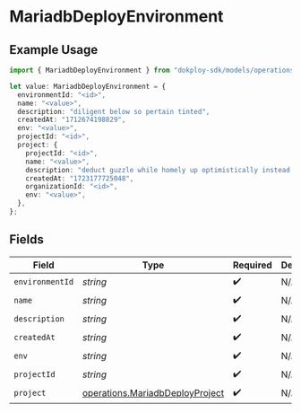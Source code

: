 # MariadbDeployEnvironment

## Example Usage

```typescript
import { MariadbDeployEnvironment } from "dokploy-sdk/models/operations";

let value: MariadbDeployEnvironment = {
  environmentId: "<id>",
  name: "<value>",
  description: "diligent below so pertain tinted",
  createdAt: "1712674198829",
  env: "<value>",
  projectId: "<id>",
  project: {
    projectId: "<id>",
    name: "<value>",
    description: "deduct guzzle while homely up optimistically instead huzzah",
    createdAt: "1723177725048",
    organizationId: "<id>",
    env: "<value>",
  },
};
```

## Fields

| Field                                                                              | Type                                                                               | Required                                                                           | Description                                                                        |
| ---------------------------------------------------------------------------------- | ---------------------------------------------------------------------------------- | ---------------------------------------------------------------------------------- | ---------------------------------------------------------------------------------- |
| `environmentId`                                                                    | *string*                                                                           | :heavy_check_mark:                                                                 | N/A                                                                                |
| `name`                                                                             | *string*                                                                           | :heavy_check_mark:                                                                 | N/A                                                                                |
| `description`                                                                      | *string*                                                                           | :heavy_check_mark:                                                                 | N/A                                                                                |
| `createdAt`                                                                        | *string*                                                                           | :heavy_check_mark:                                                                 | N/A                                                                                |
| `env`                                                                              | *string*                                                                           | :heavy_check_mark:                                                                 | N/A                                                                                |
| `projectId`                                                                        | *string*                                                                           | :heavy_check_mark:                                                                 | N/A                                                                                |
| `project`                                                                          | [operations.MariadbDeployProject](../../models/operations/mariadbdeployproject.md) | :heavy_check_mark:                                                                 | N/A                                                                                |